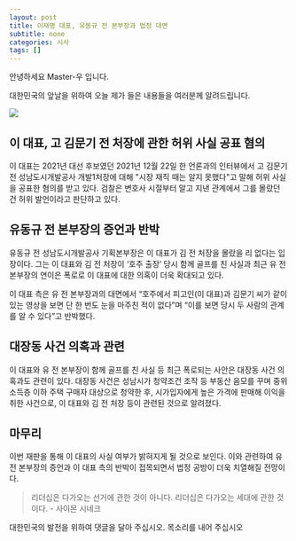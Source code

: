 ```yaml
---
layout: post
title: 이재명 대표, 유동규 전 본부장과 법정 대면
subtitle: none
categories: 시사
tags: []
---
```


안녕하세요 Master-우 입니다.

대한민국의 앞날을 위하여 오늘 제가 들은 내용들을 여러분께 알려드립니다.





![](https://source.unsplash.com/800x450/?luxury)

##  이 대표, 고 김문기 전 처장에 관한 허위 사실 공표 혐의
이 대표는 2021년 대선 후보였던 2021년 12월 22일 한 언론과의 인터뷰에서 고 김문기 전 성남도시개발공사 개발1처장에 대해 "시장 재직 때는 알지 못했다"고 말해 허위 사실을 공표한 혐의를 받고 있다. 검찰은 변호사 시절부터 알고 지낸 관계에서 그를 몰랐던 건 허위 발언이라고 판단하고 있다.

## 유동규 전 본부장의 증언과 반박
유동규 전 성남도시개발공사 기획본부장은 이 대표가 김 전 처장을 몰랐을 리 없다는 입장이다. 그는 이 대표와 김 전 처장이 ‘호주 출장’ 당시 함께 골프를 친 사실과 최근 유 전 본부장의 연이은 폭로로 이 대표에 대한 의혹이 더욱 확대되고 있다.

이 대표 측은 유 전 본부장과의 대면에서 “호주에서 피고인(이 대표)과 김문기 씨가 같이 있는 영상을 보면 단 한 번도 눈을 마주친 적이 없다”며 “이를 보면 당시 두 사람의 관계를 알 수 있다”고 반박했다.

## 대장동 사건 의혹과 관련
이 대표와 유 전 본부장이 함께 골프를 친 사실 등 최근 폭로되는 사안은 대장동 사건 의혹과도 관련이 있다. 대장동 사건은 성남시가 청약조건 조작 등 부동산 음모를 꾸며 중위소득층 이하 주택 구매자 대상으로 청약한 후, 시가입자에게 높은 가격에 판매해 이익을 취한 사건으로, 이 대표와 김 전 처장 등이 관련된 것으로 알려졌다.

## 마무리
이번 재판을 통해 이 대표의 사실 여부가 밝혀지게 될 것으로 보인다. 이와 관련하여 유 전 본부장의 증언과 이 대표 측의 반박이 접목되면서 법정 공방이 더욱 치열해질 전망이다.


> 리더십은 다가오는 선거에 관한 것이 아니다. 리더십은 다가오는 세대에 관한 것이다. - 사이몬 시네크

대한민국의 발전을 위하여 댓글을 달아 주십시오. 목소리를 내어 주십시오
